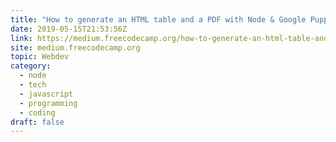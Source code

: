 ```yaml
---
title: "How to generate an HTML table and a PDF with Node & Google Puppeteer"
date: 2019-05-15T21:53:56Z
link: https://medium.freecodecamp.org/how-to-generate-an-html-table-and-a-pdf-with-node-google-puppeteer-32f94d9e39f6?source=rss----336d898217ee---4&utm_medium=RSS&utm_source=hune
site: medium.freecodecamp.org
topic: Webdev
category:
  - node
  - tech
  - javascript
  - programming
  - coding
draft: false
---
```

